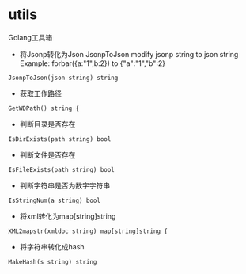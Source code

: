 # utils
Golang工具箱

* 将Jsonp转化为Json
JsonpToJson modify jsonp string to json string
Example: forbar({a:"1",b:2}) to {"a":"1","b":2}
```Golang
JsonpToJson(json string) string
```

* 获取工作路径
```Golang
GetWDPath() string {
```

* 判断目录是否存在
```Golang
IsDirExists(path string) bool
```

* 判断文件是否存在
```Golang
IsFileExists(path string) bool
```

* 判断字符串是否为数字字符串
```Golang
IsStringNum(a string) bool
```

* 将xml转化为map[string]string
```Golang
XML2mapstr(xmldoc string) map[string]string {
```

* 将字符串转化成hash
```Golang
MakeHash(s string) string
```
